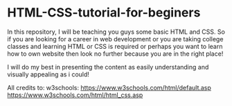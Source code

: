# HTML-CSS-tutorial-for-beginers

In this repository, I will be teaching you guys some basic HTML and CSS.
So if you are looking for a career in web development
or you are taking college classes and learning HTML or CSS
is required or perhaps you want to learn how to
own website then look no further because
you are in the right place!

I will do my best in presenting the content as
easily understanding and visually appealing as i could!

All credits to:
w3schools:
https://www.w3schools.com/html/default.asp
https://www.w3schools.com/html/html_css.asp
